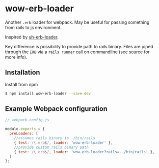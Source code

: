 # wow-erb-loader
Another `.erb` loader for webpack. May be useful for passing something from rails to js environment.

Inspired by [uh-erb-loader](https://www.npmjs.com/package/uh-erb-loader).

Key difference is possibility to provide path to rails binary.
Files are piped through the `ERB` via a `rails runner` call on commandline (see source for more info).

## Installation

Install from npm

```bash
$ npm install wow-erb-loader --save-dev
```

## Example Webpack configuration

```js
// webpack.config.js

module.exports = {
  preLoaders: [
    //assumes rails binary is ./bin/rails
    { test: /\.erb$/, loader: 'wow-erb-loader' },
    //provide custom rails binary path
    { test: /\.erb$/, loader: 'wow-erb-loader?rails=../bin/rails' },
  ]
};
```
